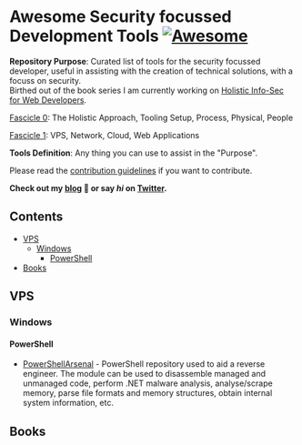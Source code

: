 # Awesome Security focussed Development Tools [![Awesome](https://cdn.rawgit.com/sindresorhus/awesome/d7305f38d29fed78fa85652e3a63e154dd8e8829/media/badge.svg)](https://github.com/sindresorhus/awesome)

**Repository Purpose**: Curated list of tools for the security focussed developer, useful in assisting with the creation of technical solutions, with a focuss on security.  
Birthed out of the book series I am currently working on [Holistic Info-Sec for Web Developers](https://leanpub.com/b/holisticinfosecforwebdevelopers).  

[Fascicle 0](https://github.com/binarymist/HolisticInfoSec-For-WebDevelopers-Fascicle0): The Holistic Approach, Tooling Setup, Process, Physical, People

[Fascicle 1](https://github.com/binarymist/HolisticInfoSec-For-WebDevelopers-Fascicle1): VPS, Network, Cloud, Web Applications

**Tools Definition**: Any thing you can use to assist in the "Purpose".

Please read the [contribution guidelines](contributing.md) if you want to contribute.

**Check out my [blog](https://blog.binarymist.net) 🦄 or say *hi* on [Twitter](https://twitter.com/binarymist).**

## Contents

* [VPS](#vps)
  * [Windows](#vps-windows)
    * [PowerShell](#vps-windows-powershell)
* [Books](#books)









## VPS

### Windows

#### PowerShell

* [PowerShellArsenal](https://github.com/mattifestation/PowerShellArsenal) - PowerShell repository used to aid a reverse engineer. The module can be used to disassemble managed and unmanaged code, perform .NET malware analysis, analyse/scrape memory, parse file formats and memory structures, obtain internal system information, etc.

## Books





